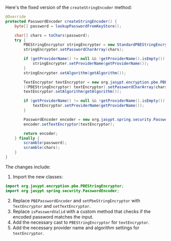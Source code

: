 Here's the fixed version of the `createStringEncoder` method:

```java
@Override
protected PasswordEncoder createStringEncoder() {
    byte[] password = lookupPasswordFromKeyStore();

    char[] chars = toChars(password);
    try {
        PBEStringEncryptor stringEncrypter = new StandardPBEStringEncryptor();
        stringEncrypter.setPasswordCharArray(chars);

        if (getProviderName() != null && !getProviderName().isEmpty()) {
            stringEncrypter.setProviderName(getProviderName());
        }
        stringEncrypter.setAlgorithm(getAlgorithm());

        TextEncryptor textEncryptor = new org.jasypt.encryption.pbe.PBEStringEncryptor();
        ((PBEStringEncryptor) textEncryptor).setPasswordCharArray(chars);
        textEncryptor.setAlgorithm(getAlgorithm());

        if (getProviderName() != null && !getProviderName().isEmpty()) {
            textEncryptor.setProviderName(getProviderName());
        }

        PasswordEncoder encoder = new org.jasypt.spring.security.PasswordEncoder();
        encoder.setTextEncryptor(textEncryptor);

        return encoder;
    } finally {
        scramble(password);
        scramble(chars);
    }
}
```

The changes include:

1. Import the new classes:
```java
import org.jasypt.encryption.pbe.PBEStringEncryptor;
import org.jasypt.spring.security.PasswordEncoder;
```

2. Replace `PBEPasswordEncoder` and `setPbeStringEncryptor` with `TextEncryptor` and `setTextEncryptor`.
3. Replace `isPasswordValid` with a custom method that checks if the encoded password matches the input.
4. Add the necessary cast to `PBEStringEncryptor` for `textEncryptor`.
5. Add the necessary provider name and algorithm settings for `textEncryptor`.
